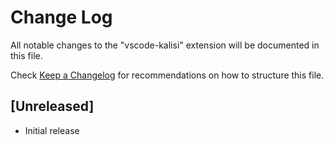 # Change Log

All notable changes to the "vscode-kalisi" extension will be documented in this file.

Check [Keep a Changelog](http://keepachangelog.com/) for recommendations on how to structure this file.

## [Unreleased]

- Initial release
